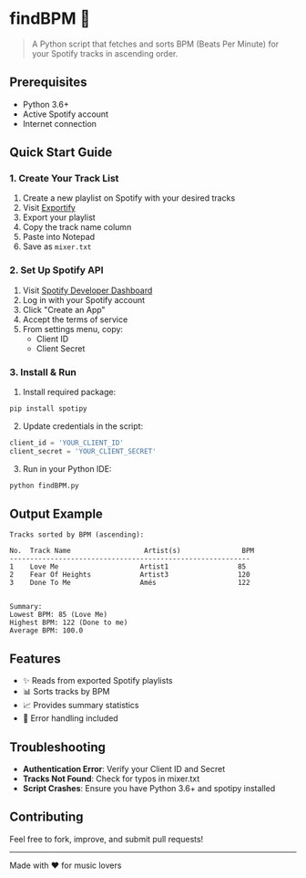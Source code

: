 # findBPM 🎵

> A Python script that fetches and sorts BPM (Beats Per Minute) for your Spotify tracks in ascending order.

## Prerequisites
- Python 3.6+
- Active Spotify account
- Internet connection

## Quick Start Guide

### 1. Create Your Track List
1. Create a new playlist on Spotify with your desired tracks
2. Visit [Exportify](https://exportify.net/#playlists)
3. Export your playlist
4. Copy the track name column
5. Paste into Notepad
6. Save as `mixer.txt`

### 2. Set Up Spotify API
1. Visit [Spotify Developer Dashboard](https://developer.spotify.com/dashboard)
2. Log in with your Spotify account
3. Click "Create an App"
4. Accept the terms of service
5. From settings menu, copy:
   - Client ID
   - Client Secret

### 3. Install & Run
1. Install required package:
```bash
pip install spotipy
```

2. Update credentials in the script:
```python
client_id = 'YOUR_CLIENT_ID'
client_secret = 'YOUR_CLIENT_SECRET'
```

3. Run in your Python IDE:
```bash
python findBPM.py
```

## Output Example
```
Tracks sorted by BPM (ascending):

No.  Track Name                  Artist(s)               BPM     
-----------------------------------------------------------
1    Love Me                    Artist1                 85
2    Fear Of Heights            Artist3                 120       
3    Done To Me                 Amés                    122     
  

Summary:
Lowest BPM: 85 (Love Me)
Highest BPM: 122 (Done to me)
Average BPM: 100.0
```

## Features
- ✨ Reads from exported Spotify playlists
- 📊 Sorts tracks by BPM
- 📈 Provides summary statistics
- 🔄 Error handling included

## Troubleshooting
- **Authentication Error**: Verify your Client ID and Secret
- **Tracks Not Found**: Check for typos in mixer.txt
- **Script Crashes**: Ensure you have Python 3.6+ and spotipy installed

## Contributing
Feel free to fork, improve, and submit pull requests!

---
Made with ❤️ for music lovers
